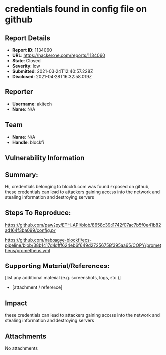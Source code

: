 # credentials found in config file on github

## Report Details
- **Report ID**: 1134060
- **URL**: https://hackerone.com/reports/1134060
- **State**: Closed
- **Severity**: low
- **Submitted**: 2021-03-24T12:40:57.228Z
- **Disclosed**: 2021-04-28T16:32:58.019Z

## Reporter
- **Username**: akitech
- **Name**: N/A

## Team
- **Name**: N/A
- **Handle**: blockfi

## Vulnerability Information
## Summary:

Hi, credentials belonging to blockfi.com was found exposed on github, these credentials can lead to attackers gaining access into the network and stealing information and destroying servers

## Steps To Reproduce:

https://github.com/paw2py/ETH_API/blob/8658c39d1742f07ac7b5f0e41b82ad164f3ba099/config.py

https://github.com/naboagye-blockfi/ecs-pipeline/blob/38b1417d4dfff624eb6f649d27256758f395aa65/COPY/prometheus/prometheus.yml

## Supporting Material/References:
[list any additional material (e.g. screenshots, logs, etc.)]

  * [attachment / reference]

## Impact

these credentials can lead to attackers gaining access into the network and stealing information and destroying servers

## Attachments
No attachments
